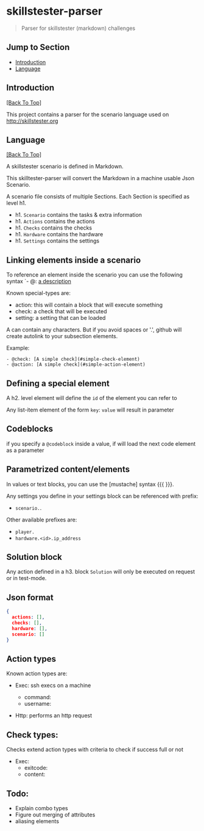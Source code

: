 # skillstester-parser 

> Parser for skillstester (markdown) challenges

## Jump to Section

* [Introduction](#introduction)
* [Language](#language)

## Introduction
[[Back To Top]](#jump-to-section)

This project contains a parser for the scenario language used on <http://skillstester.org>


## Language
[[Back To Top]](#jump-to-section)

A skillstester scenario is defined in Markdown.

This skilltester-parser will convert the Markdown in a machine usable Json Scenario.

A scenario file consists of multiple Sections. Each Section is specified as level h1.

- h1. `Scenario` contains the tasks & extra information
- h1. `Actions` contains the actions
- h1. `Checks` contains the checks
- h1. `Hardware` contains the hardware
- h1. `Settings` contains the settings


## Linking elements inside a scenario
To reference an element inside the scenario you can use the following syntax
`- @<special-type>: [a description](#<reference-to-special-definition>)

Known special-types are:
- action: this will contain a block that will execute something
- check: a check that will be executed
- setting: a setting that can be loaded

A <reference-to-special-definition> can contain any characters.
But if you avoid spaces or '.', github will create autolink to your subsection elements.

Example:
```
- @check: [A simple check](#simple-check-element)
- @action: [A simple check](#simple-action-element)
```

## Defining a special element
A h2. level element will define the `id` of the element you can refer to

Any list-item element of the form `key`: `value` will result in parameter

## Codeblocks
if you specify a `@codeblock` inside a value, if will load the next code element as a parameter

## Parametrized content/elements
In values or text blocks, you can use the [mustache] syntax {{{ }}}.

Any settings you define in your settings block can be referenced with prefix:
- `scenario.`.

Other available prefixes are:
- `player.` 
- `hardware.<id>.ip_address`

## Solution block
Any action defined in a h3. block `Solution` will only be executed on request or in test-mode.

## Json format
```json
{
  actions: [],
  checks: [],
  hardware: [],
  scenario: []
}
```


## Action types
Known action types are:

- Exec: ssh execs on a machine
  - command:
  - username:

- Http: performs an http request

## Check types:
Checks extend action types with criteria to check if success full or not

- Exec:
  - exitcode:
  - content:

## Todo:
- Explain combo types
- Figure out merging of attributes
- aliasing elements


